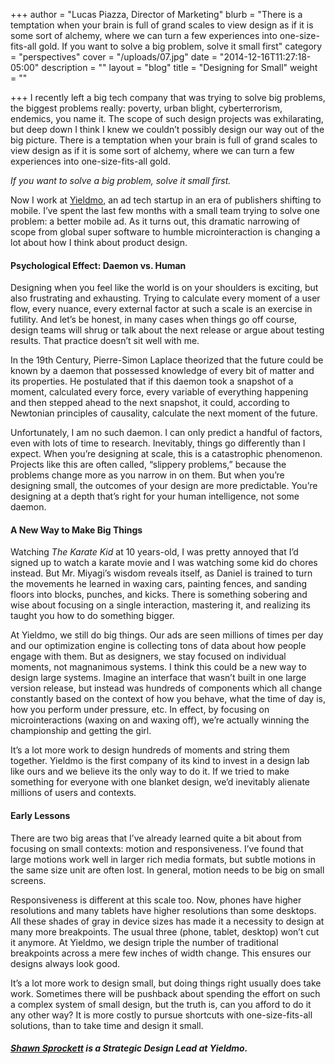 +++
author = "Lucas Piazza, Director of Marketing"
blurb = "There is a temptation when your brain is full of grand scales to view design as if it is some sort of alchemy, where we can turn a few experiences into one-size-fits-all gold. If you want to solve a big problem, solve it small first"
category = "perspectives"
cover = "/uploads/07.jpg"
date = "2014-12-16T11:27:18-05:00"
description = ""
layout = "blog"
title = "Designing for Small"
weight = ""

+++
I recently left a big tech company that was trying to solve big problems, the biggest problems really: poverty, urban blight, cyberterrorism, endemics, you name it. The scope of such design projects was exhilarating, but deep down I think I knew we couldn’t possibly design our way out of the big picture. There is a temptation when your brain is full of grand scales to view design as if it is some sort of alchemy, where we can turn a few experiences into one-size-fits-all gold.

_If you want to solve a big problem, solve it small first._

Now I work at [Yieldmo](http://oldsite.yieldmo.com/), an ad tech startup in an era of publishers shifting to mobile. I’ve spent the last few months with a small team trying to solve one problem: a better mobile ad. As it turns out, this dramatic narrowing of scope from global super software to humble microinteraction is changing a lot about how I think about product design.

#### Psychological Effect: Daemon vs. Human

Designing when you feel like the world is on your shoulders is exciting, but also frustrating and exhausting. Trying to calculate every moment of a user flow, every nuance, every external factor at such a scale is an exercise in futility. And let’s be honest, in many cases when things go off course, design teams will shrug or talk about the next release or argue about testing results. That practice doesn’t sit well with me.

In the 19th Century, Pierre-Simon Laplace theorized that the future could be known by a daemon that possessed knowledge of every bit of matter and its properties. He postulated that if this daemon took a snapshot of a moment, calculated every force, every variable of everything happening and then stepped ahead to the next snapshot, it could, according to Newtonian principles of causality, calculate the next moment of the future.

Unfortunately, I am no such daemon. I can only predict a handful of factors, even with lots of time to research. Inevitably, things go differently than I expect. When you’re designing at scale, this is a catastrophic phenomenon. Projects like this are often called, “slippery problems,” because the problems change more as you narrow in on them. But when you’re designing small, the outcomes of your design are more predictable. You’re designing at a depth that’s right for your human intelligence, not some daemon.

#### A New Way to Make Big Things

Watching _The Karate Kid_ at 10 years-old, I was pretty annoyed that I’d signed up to watch a karate movie and I was watching some kid do chores instead. But Mr. Miyagi’s wisdom reveals itself, as Daniel is trained to turn the movements he learned in waxing cars, painting fences, and sanding floors into blocks, punches, and kicks. There is something sobering and wise about focusing on a single interaction, mastering it, and realizing its taught you how to do something bigger.

At Yieldmo, we still do big things. Our ads are seen millions of times per day and our optimization engine is collecting tons of data about how people engage with them. But as designers, we stay focused on individual moments, not magnanimous systems. I think this could be a new way to design large systems. Imagine an interface that wasn’t built in one large version release, but instead was hundreds of components which all change constantly based on the context of how you behave, what the time of day is, how you perform under pressure, etc. In effect, by focusing on microinteractions (waxing on and waxing off), we’re actually winning the championship and getting the girl.

It’s a lot more work to design hundreds of moments and string them together. Yieldmo is the first company of its kind to invest in a design lab like ours and we believe its the only way to do it. If we tried to make something for everyone with one blanket design, we’d inevitably alienate millions of users and contexts.

#### Early Lessons

There are two big areas that I’ve already learned quite a bit about from focusing on small contexts: motion and responsiveness. I’ve found that large motions work well in larger rich media formats, but subtle motions in the same size unit are often lost. In general, motion needs to be big on small screens.

Responsiveness is different at this scale too. Now, phones have higher resolutions and many tablets have higher resolutions than some desktops. All these shades of gray in device sizes has made it a necessity to design at many more breakpoints. The usual three (phone, tablet, desktop) won’t cut it anymore. At Yieldmo, we design triple the number of traditional breakpoints across a mere few inches of width change. This ensures our designs always look good.

It’s a lot more work to design small, but doing things right usually does take work. Sometimes there will be pushback about spending the effort on such a complex system of small design, but the truth is, can you afford to do it any other way? It is more costly to pursue shortcuts with one-size-fits-all solutions, than to take time and design it small.

##### [_Shawn Sprockett_](http://www.shawnsprockett.com/) _is a Strategic Design Lead at Yieldmo._